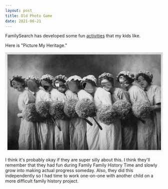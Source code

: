 ```yaml
---
layout: post
title: Old Photo Game
date: 2021-06-21
---
```


FamilySearch has developed some fun [activities](https://www.familysearch.org/discovery/) that my kids like. 

Here is "Picture My Heritage." 

![A photo of 8 old fashioned young women posing together with bouquets. Except the faces of the young women can be replaced with a photo of a face the user takes. My son took random pictures of himself. A huge mouth, a finger up his nose, silly things like that.](/post-images/family-history-6-austin.jpg)

I think it's probably okay if they are super silly about this. I think they'll remember that they had fun during Family Family History Time and slowly grow into making actual progress someday. Also, they did this independently so I had time to work one-on-one with another child on a more difficult family history project. 